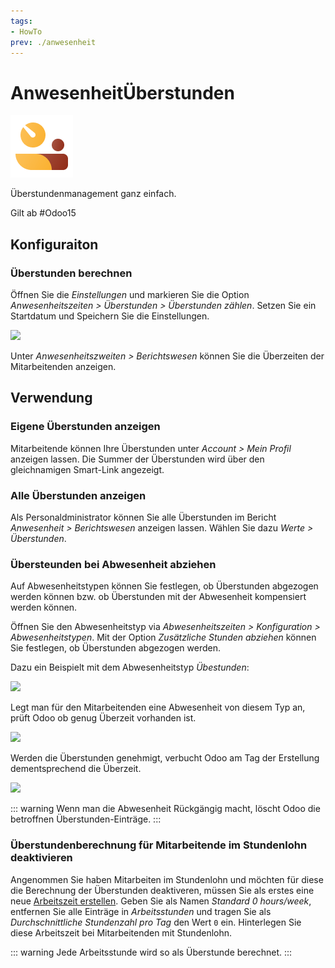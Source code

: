 ```yaml
---
tags:
- HowTo
prev: ./anwesenheit
---
```

# AnwesenheitÜberstunden
![icons_odoo_hr_attendance](assets/icons_odoo_hr_attendance.png)

Überstundenmanagement ganz einfach.

Gilt ab #Odoo15

## Konfiguraiton

### Überstunden berechnen

Öffnen Sie die *Einstellungen* und markieren Sie die Option *Anwesenheitszeiten > Überstunden > Überstunden zählen*. Setzen Sie ein Startdatum und Speichern Sie die Einstellungen.

![](assets/Anwesenheitszeiten%20Überstunden.png)

Unter *Anwesenheitszweiten > Berichtswesen* können Sie die Überzeiten der Mitarbeitenden anzeigen.

## Verwendung

### Eigene Überstunden anzeigen

Mitarbeitende können Ihre Überstunden unter *Account > Mein Profil* anzeigen lassen. Die Summer der Überstunden wird über den gleichnamigen Smart-Link angezeigt.

### Alle Überstunden anzeigen

Als Personaldministrator können Sie alle Überstunden im Bericht *Anwesenheit > Berichtswesen* anzeigen lassen. Wählen Sie dazu *Werte > Überstunden*.

### Übersteunden bei Abwesenheit abziehen

Auf Abwesenheitstypen können Sie festlegen, ob Überstunden abgezogen werden können bzw. ob Überstunden mit der Abwesenheit kompensiert werden können.

Öffnen Sie den Abwesenheitstyp via *Abwesenheitszeiten > Konfiguration > Abwesenheitstypen*. Mit der Option *Zusätzliche Stunden abziehen* können Sie festlegen, ob Überstunden abgezogen werden.

Dazu ein Beispielt mit dem Abwesenheitstyp *Übestunden*:

![](assets/Anwesenheitszeiten%20Überstunden%20Abwesenheitstyp.png)

Legt man für den Mitarbeitenden eine Abwesenheit von diesem Typ an, prüft Odoo ob genug Überzeit vorhanden ist.

![](assets/Anwesenheitszeiten%20Überstunden%20Abwesenheit.png)

Werden die Überstunden genehmigt, verbucht Odoo am Tag der Erstellung dementsprechend die Überzeit.

![](assets/Anwesenheitszeiten%20Überstunden%20kompensiert.png)

::: warning
Wenn man die Abwesenheit Rückgängig macht, löscht Odoo die betroffnen Überstunden-Einträge.
:::

### Überstundenberechnung für Mitarbeitende im Stundenlohn deaktivieren

Angenommen Sie haben Mitarbeiten im Stundenlohn und möchten für diese die Berechnung der Überstunden deaktiveren, müssen Sie als erstes eine neue [Arbeitszeit erstellen](Personal.md#Arbeitszeit%20erstellen). Geben Sie als Namen *Standard 0 hours/week*, entfernen Sie alle Einträge in *Arbeitsstunden* und tragen Sie als *Durchschnittliche Stundenzahl pro Tag* den Wert `0` ein. Hinterlegen Sie diese Arbeitszeit bei Mitarbeitenden mit Stundenlohn.

::: warning
Jede Arbeitsstunde wird so als Überstunde berechnet.
:::